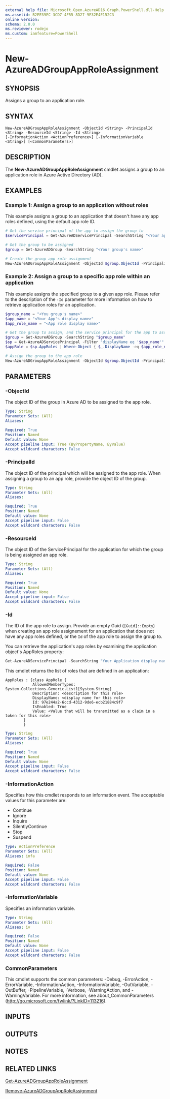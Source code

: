 ```yaml
---
external help file: Microsoft.Open.AzureAD16.Graph.PowerShell.dll-Help.xml
ms.assetid: B2EE39EC-3CD7-4F55-8D27-9E32E4E152C3
online version: 
schema: 2.0.0
ms.reviewer: rodejo
ms.custom: iamfeature=PowerShell
---
```


# New-AzureADGroupAppRoleAssignment

## SYNOPSIS
Assigns a group to an application role.

## SYNTAX

```
New-AzureADGroupAppRoleAssignment -ObjectId <String> -PrincipalId <String> -ResourceId <String> -Id <String>
[-InformationAction <ActionPreference>] [-InformationVariable <String>] [<CommonParameters>]
```

## DESCRIPTION
The **New-AzureADGroupAppRoleAssignment** cmdlet assigns a group to an application role in Azure Active Directory (AD).

## EXAMPLES

### Example 1: Assign a group to an application without roles

This example assigns a group to an application that doesn't have any app roles defined, using the default app role ID.

```PowerShell
# Get the service principal of the app to assign the group to
$servicePrincipal = Get-AzureADServicePrincipal -SearchString "<Your app's display name>"

# Get the group to be assigned
$group = Get-AzureADGroup -SearchString "<Your group's name>"

# Create the group app role assignment
New-AzureADGroupAppRoleAssignment -ObjectId $group.ObjectId -PrincipalId $group.ObjectId -ResourceId $servicePrincipal.ObjectId -Id ([Guid]::Empty)
```

### Example 2: Assign a group to a specific app role within an application

This example assigns the specified group to a given app role. Please refer to the description of the `-Id` parameter for more information on how to retrieve application roles for an application.

```PowerShell
$group_name = "<You group's name>"
$app_name = "<Your App's display name>"
$app_role_name = "<App role display name>"

# Get the group to assign, and the service principal for the app to assign to
$group = Get-AzureADGroup -SearchString "$group_name"
$sp = Get-AzureADServicePrincipal -Filter "displayName eq '$app_name'"
$appRole = $sp.AppRoles | Where-Object { $_.DisplayName -eq $app_role_name }

# Assign the group to the app role
New-AzureADGroupAppRoleAssignment -ObjectId $group.ObjectId -PrincipalId $group.ObjectId -ResourceId $sp.ObjectId -Id $appRole.Id
```

## PARAMETERS

### -ObjectId
The object ID of the group in Azure AD to be assigned to the app role.

```yaml
Type: String
Parameter Sets: (All)
Aliases: 

Required: True
Position: Named
Default value: None
Accept pipeline input: True (ByPropertyName, ByValue)
Accept wildcard characters: False
```

### -PrincipalId
The object ID of the principal which will be assigned to the app role. When assigning a group to an app role, provide the object ID of the group.

```yaml
Type: String
Parameter Sets: (All)
Aliases: 

Required: True
Position: Named
Default value: None
Accept pipeline input: False
Accept wildcard characters: False
```

### -ResourceId
The object ID of the ServicePrincipal for the application for which the group is being assigned an app role.

```yaml
Type: String
Parameter Sets: (All)
Aliases: 

Required: True
Position: Named
Default value: None
Accept pipeline input: False
Accept wildcard characters: False
```
### -Id
The ID of the app role to assign. Provide an empty Guid (`[Guid]::Empty`) when creating an app role assignement for an application that does not have any app roles defined, or the `Id` of the app role to assign the group to.

You can retrieve the application's app roles by examining the application object's AppRoles property:

```Powershell
Get-AzureADServicePrincipal -SearchString "Your Application display name" | Format-List AppRoles 
```

This cmdlet returns the list of roles that are defined in an application:

```
AppRoles : {class AppRole {
            AllowedMemberTypes: System.Collections.Generic.List1[System.String]
            Description: <description for this role>
            DisplayName: <display name for this role>
            Id: 97e244a2-6ccd-4312-9de6-ecb21884c9f7
            IsEnabled: True
            Value: <Value that will be transmitted as a claim in a token for this role>
        }
        }
```

```yaml
Type: String
Parameter Sets: (All)
Aliases: 

Required: True
Position: Named
Default value: None
Accept pipeline input: False
Accept wildcard characters: False
```

### -InformationAction
Specifies how this cmdlet responds to an information event. The acceptable values for this parameter are:

- Continue
- Ignore
- Inquire
- SilentlyContinue
- Stop
- Suspend

```yaml
Type: ActionPreference
Parameter Sets: (All)
Aliases: infa

Required: False
Position: Named
Default value: None
Accept pipeline input: False
Accept wildcard characters: False
```

### -InformationVariable
Specifies an information variable.

```yaml
Type: String
Parameter Sets: (All)
Aliases: iv

Required: False
Position: Named
Default value: None
Accept pipeline input: False
Accept wildcard characters: False
```

### CommonParameters
This cmdlet supports the common parameters: -Debug, -ErrorAction, -ErrorVariable, -InformationAction, -InformationVariable, -OutVariable, -OutBuffer, -PipelineVariable, -Verbose, -WarningAction, and -WarningVariable. For more information, see about_CommonParameters (<http://go.microsoft.com/fwlink/?LinkID=113216>).

## INPUTS

## OUTPUTS

## NOTES

## RELATED LINKS

[Get-AzureADGroupAppRoleAssignment](./Get-AzureADGroupAppRoleAssignment.md)

[Remove-AzureADGroupAppRoleAssignment](./Remove-AzureADGroupAppRoleAssignment.md)

